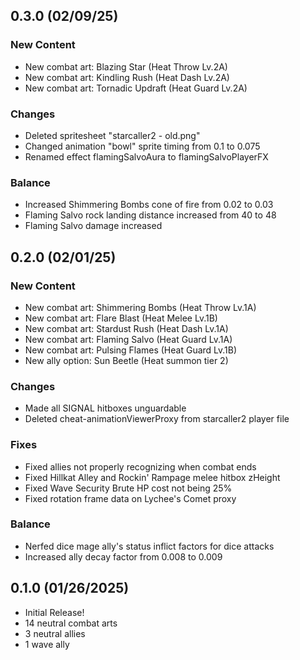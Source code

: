 ## 0.3.0 (02/09/25)
### New Content
- New combat art: Blazing Star (Heat Throw Lv.2A)
- New combat art: Kindling Rush (Heat Dash Lv.2A)
- New combat art: Tornadic Updraft (Heat Guard Lv.2A)
### Changes
- Deleted spritesheet "starcaller2 - old.png"
- Changed animation "bowl" sprite timing from 0.1 to 0.075
- Renamed effect flamingSalvoAura to flamingSalvoPlayerFX
### Balance
- Increased Shimmering Bombs cone of fire from 0.02 to 0.03
- Flaming Salvo rock landing distance increased from 40 to 48
- Flaming Salvo damage increased

## 0.2.0 (02/01/25)
### New Content
- New combat art: Shimmering Bombs (Heat Throw Lv.1A)
- New combat art: Flare Blast (Heat Melee Lv.1B)
- New combat art: Stardust Rush (Heat Dash Lv.1A)
- New combat art: Flaming Salvo (Heat Guard Lv.1A)
- New combat art: Pulsing Flames (Heat Guard Lv.1B)
- New ally option: Sun Beetle (Heat summon tier 2)
### Changes
- Made all SIGNAL hitboxes unguardable
- Deleted cheat-animationViewerProxy from starcaller2 player file
### Fixes
- Fixed allies not properly recognizing when combat ends
- Fixed Hillkat Alley and Rockin' Rampage melee hitbox zHeight
- Fixed Wave Security Brute HP cost not being 25%
- Fixed rotation frame data on Lychee's Comet proxy
### Balance
- Nerfed dice mage ally's status inflict factors for dice attacks
- Increased ally decay factor from 0.008 to 0.009

## 0.1.0 (01/26/2025)
- Initial Release!
- 14 neutral combat arts
- 3 neutral allies
- 1 wave ally